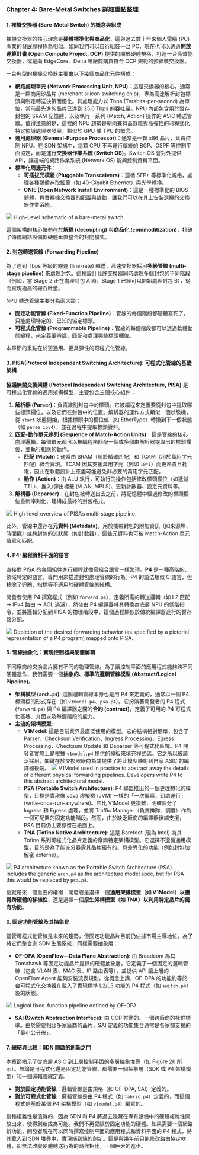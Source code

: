 ### Chapter 4: Bare-Metal Switches 詳細重點整理

#### 1. 裸機交換器 (Bare-Metal Switch) 的概念與組成

裸機交換器的核心理念是**硬體標準化與商品化**，這與過去數十年來個人電腦 (PC) 產業的發展歷程極為相似。如同我們可以自行組裝一台 PC，現在也可以透過**開放運算計畫 (Open Compute Project, OCP)** 提供的開放硬體規格，打造一台高效能交換器，或是向 EdgeCore、Delta 等廠商購買符合 OCP 規範的預組裝交換器。

一台典型的裸機交換器主要由以下幾個商品化元件構成：

*   **網路處理單元 (Network Processing Unit, NPU)**：這是交換器的核心，通常是一顆商用矽晶片 (merchant silicon switching chip)，專為高速解析封包標頭與制定轉送決策而優化。其處理能力以 Tbps (Terabits-per-second) 為單位，當前最先進的晶片已達到 25.6 Tbps 的吞吐量。NPU 內部包含用於暫存封包的 SRAM 記憶體，以及執行一系列 (Match, Action) 操作的 ASIC 轉送管線。值得注意的是，這裡的 NPU 趨勢是朝向兼具高效能與高彈性的可程式化特定領域處理器發展，類似於 GPU 或 TPU 的概念。
*   **通用處理器 (General-Purpose Processor)**：通常是一顆 x86 晶片，負責控制 NPU。在 SDN 架構中，這顆 CPU 不再運行傳統的 BGP、OSPF 等控制平面協定，而是運行**交換器作業系統 (Switch OS)**。Switch OS 會對外提供 API，讓遠端的網路作業系統 (Network OS) 能夠控制資料平面。
*   **標準化周邊元件**：
    *   **可插拔光模組 (Pluggable Transceivers)**：遵循 SFP+ 等標準化規格，處理各種媒體存取細節（如 40-Gigabit Ethernet）與光學轉換。
    *   **ONIE (Open Network Install Environment)**：這是一種標準化的 BIOS 韌體，負責裸機交換器的配置與啟動，讓我們可以在其上安裝選擇的交換器作業系統。

![](https://sdn.systemsapproach.org/_images/Slide10.png) High-Level schematic of a bare-metal switch.

這個架構的核心優勢在於**解耦 (decoupling)** 與**商品化 (commoditization)**，打破了傳統網路設備軟硬體垂直整合的封閉模式。

#### 2. 封包轉送管線 (Forwarding Pipeline)

為了達到 Tbps 等級的線速 (line-rate) 轉送，高速交換器採用**多級管線 (multi-stage pipeline)** 來處理封包。這種設計允許交換器同時處理多個封包的不同階段（例如，當 Stage 2 正在處理封包 A 時，Stage 1 已經可以開始處理封包 B），從而實現極高的總吞吐量。

NPU 轉送管線主要分為兩大類：

*   **固定功能管線 (Fixed-Function Pipeline)**：管線的每個階段都硬體寫死了，只能處理特定的、已知的協定標頭。
*   **可程式化管線 (Programmable Pipeline)**：管線的每個階段都可以透過軟體動態編程，來定義要辨識、匹配和處理哪些標頭欄位。

本章節的重點在於更通用、更具彈性的可程式化管線。

#### 3. PISA(Protocol Independent Switching Architecture): 可程式化管線的基礎架構

**協議無關交換架構 (Protocol Independent Switching Architecture, PISA)** 是可程式化管線的通用架構模型，主要包含三個核心組件：

1.  **解析器 (Parser)**：負責識別封包中的標頭。它被編程來定義要從封包中提取哪些標頭欄位，以及它們在封包中的位置。解析器的運作方式類似一個狀態機，從 `start` 狀態開始，根據標頭中的欄位值（如 EtherType）轉換到下一個狀態（如 `parse_ipv4`），並在過程中提取標頭資料。
2.  **匹配-動作單元序列 (Sequence of Match-Action Units)**：這是管線的核心處理邏輯。每個單元都可以被編程來匹配一個或多個由解析器提取出的標頭欄位，並執行相應的動作。
    *   **匹配 (Match)**：通常由 SRAM（用於精確匹配）和 TCAM（用於萬用字元匹配）組合實現。TCAM 因其支援萬用字元（例如 `10*1`）而更昂貴且耗電，因此在軟體設計上應盡可能避免非必要的萬用字元匹配。
    *   **動作 (Action)**：由 ALU 執行，可執行的操作包括修改標頭欄位（如遞減 TTL）、推入/彈出標籤 (VLAN, MPLS)、更新計數器、設定元資料等。
3.  **解構器 (Deparser)**：在封包被轉送出去之前，將記憶體中經過修改的標頭欄位重新序列化，建構成最終的封包格式。

![](https://sdn.systemsapproach.org/_images/Slide11.png) High-level overview of PISA’s multi-stage pipeline.

此外，管線中還存在**元資料 (Metadata)**，用於攜帶封包的附加資訊（如來源埠、時間戳）或跨封包的流狀態（如計數器），這些元資料也可被 Match-Action 單元讀寫和匹配。

#### 4. P4: 編程資料平面的語言

直接對 PISA 的各個組件進行編程就像寫組合語言一樣繁瑣。**P4** 是一種高階的、領域特定的語言，專門用來描述封包處理管線的行為。P4 的語法類似 C 語言，但移除了迴圈、指標等不適用於硬體管線的結構。

開發者使用 P4 撰寫程式（例如 `forward.p4`），定義所需的轉送邏輯（如 L2 匹配 -> IPv4 路由 -> ACL 過濾），然後由 P4 編譯器將其轉換為底層 NPU 的低階指令，並將邏輯分配到 PISA 的物理階段中，這個過程類似於傳統編譯器進行的暫存器分配。

![](https://sdn.systemsapproach.org/_images/Slide12.png) Depiction of the desired forwarding behavior (as specified by a pictorial representation of a P4 program) mapped onto PISA.

#### 5. 管線抽象化：實現控制器與硬體解耦

不同廠商的交換晶片擁有不同的物理管線。為了讓控制平面的應用程式能夠跨不同硬體運作，我們需要一個**抽象的、標準的邏輯管線模型 (Abstract/Logical Pipeline)**。

*   **架構模型 (`arch.p4`)**: 這個邏輯管線本身也是用 P4 來定義的，通常以一個 P4 標頭檔的形式存在（如 `v1model.p4`、`psa.p4`）。它扮演著開發者的 P4 程式 (`forward.p4`) 與 P4 編譯器之間的**合約 (contract)**，定義了可用的 P4 可程式化區塊、介面以及每個階段的能力。
*   **主流的架構模型**:
    *   **V1Model**: 這是目前業界最廣泛使用的模型。它的結構相對簡單，包含了 Parser、Checksum Verification、Ingress Processing、Egress Processing、Checksum Update 和 Deparser 等可程式化區塊。P4 開發者實際上是根據 `v1model.p4` 提供的模板來填充程式碼。它之所以被廣泛採用，關鍵在於交換器廠商為其提供了將此模型映射到自家 ASIC 的編譯器後端。
        ![](https://sdn.systemsapproach.org/_images/Slide22.png) V1Model used in practice to abstract away the details of different physical forwarding pipelines. Developers write P4 to this abstract architectural model.
    *   **PSA (Portable Switch Architecture)**: P4 聯盟推出的一個更理想化的模型，目標是實現像 Java 虛擬機 (JVM) 一樣的「一次編寫，到處運行」(write-once-run-anywhere)。它比 V1Model 更複雜，明確區分了 Ingress 和 Egress 處理，並將 Traffic Manager（負責排隊、調度）作為一個可配置的固定功能階段。然而，由於缺乏廠商的編譯器後端支援，PSA 目前仍主要停留在紙面上。
    *   **TNA (Tofino Native Architecture)**: 這是 Barefoot (現為 Intel) 為其 Tofino 系列可程式化晶片定義的廠商特定架構模型。它選擇不遵循通用模型，目的是為了能充分暴露其晶片獨有的、具差異化的功能（例如封包加解密 externs）。

![](https://sdn.systemsapproach.org/_images/Slide13.png) P4 architecture known as the Portable Switch Architecture (PSA). Includes the generic `arch.p4` as the architecture model spec, but for PSA this would be replaced by `psa.p4`.

這就帶來一個重要的權衡：開發者是選擇一個**通用架構模型（如 V1Model）以獲得跨硬體的移植性**，還是選擇一個**原生架構模型（如 TNA）以利用特定晶片的獨有功能**。

#### 6. 固定功能管線及其抽象化

儘管可程式化管線是未來的趨勢，但固定功能晶片目前仍佔據市場主導地位。為了將它們整合進 SDN 生態系統，同樣需要抽象層：

*   **OF-DPA (OpenFlow—Data Plane Abstraction)**: 由 Broadcom 為其 Tomahawk 等固定功能晶片提供的硬體抽象層。它定義了一個固定的邏輯管線（包含 VLAN 表、MAC 表、IP 路由表等），並提供 API 讓上層的 OpenFlow Agent 能夠安裝流表規則。從概念上講，OF-DPA 的功能約等於一台可程式化交換器在載入了實現標準 L2/L3 功能的 P4 程式（如 `switch.p4`）後的狀態。

![](https://sdn.systemsapproach.org/_images/Slide14.png) Logical fixed-function pipeline defined by OF-DPA

*   **SAI (Switch Abstraction Interface)**: 由 OCP 推動的、一個跨廠商的社群標準。由於需要相容多家廠商的晶片，SAI 定義的功能集合通常是各家都支援的「最小公分母」。

#### 7. 總結與比較：SDN 開啟的創新之門

本章節揭示了從底層 ASIC 到上層控制平面的多層抽象堆疊（如 Figure 26 所示）。無論是可程式化還是固定功能管線，都需要一個抽象層（SDK 或 P4 架構模型）和一個邏輯管線定義。

*   **對於固定功能管線**：邏輯管線是由規格（如 OF-DPA, SAI）定義的。
*   **對於可程式化管線**：邏輯管線是由 P4 程式（如 `fabric.p4`）定義的，而這個程式是基於某個 P4 架構模型（如 `v1model.p4`）編寫的。

這種複雜性是值得的，因為 SDN 和 P4 將過去隱藏在專有設備中的硬體複雜性開放出來，使得創新成為可能。我們不再受限於固定功能的硬體。如果需要一個網路新功能，開發者現在可以同時撰寫控制平面的應用程式和資料平面的 P4 程式，將其載入到 SDN 堆疊中，實現端到端的創新。這是與幾年前只能修改路由協定軟體，卻無法改變硬體轉送行為的時代相比，一個巨大的進步。
